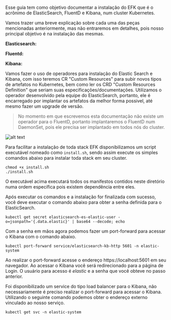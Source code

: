 Esse guia tem como objetivo documentar a instalação do EFK que é o acrônimo de ElasticSearch, FluentD e Kibana, num cluster Kubernetes.

Vamos trazer uma breve explicação sobre cada uma das peças mencionadas anteriormente, mas não entraremos em detalhes, pois nosso principal objetivo é na instalação das mesmas.

**Elasticsearch:**

**Fluentd:**

**Kibana:**

Vamos fazer o uso de operadores para instalação do Elastic Search e Kibana, com isso teremos CR "Custom Resources" para subir novos tipos de artefatos no Kubernetes, bem como ler os CRD "Custom Resources Definition" que seriam suas especificações/documentações. Utilizamos o operador desenvolvido pela equipe do ElasticSearch, portanto, ele é encarregado por implantar os artefatos da melhor forma possivel, até mesmo fazer um upgrade de versão.

> No momento em que escrevemos esta documentação não existe um operador para o FluentD, portanto implantaremos o FluentD num DaemonSet, pois ele precisa ser implantado em todos nós do cluster.
 

![alt text](https://storage.googleapis.com/gasparbarancelli-blog/public/EFK.png "Title")

Para facilitar a instalação de toda stack EFK disponibilizamos um script executável nomeado como ```install.sh```, sendo assim execute os simples comandos abaixo para instalar toda stack em seu cluster.

```shell
chmod +x install.sh
./install.sh
```

O executável acima executará todos os manifestos contidos neste diretório numa ordem específica pois existem dependência entre eles.

Após executar os comandos e a instalação for finalizada com sucesso, você deve executar o comando abaixo para obter a senha definida para o ElasticSearch.

```shell
kubectl get secret elasticsearch-es-elastic-user -o=jsonpath='{.data.elastic}' | base64 --decode; echo
```

Com a senha em mãos agora podemos fazer um port-forward para acessar o Kibana com o comando abaixo.

```shell
kubectl port-forward service/elasticsearch-kb-http 5601 -n elastic-system
```

Ao realizar o port-forward acesse o endereço https://localhost:5601 em seu navegador. Ao acessar o Kibana você será redirecionado para a página de Login. O usuário para acesso é *elastic* e a senha que você obteve no passo anterior.

Foi disponibilizado um service do tipo load balancer para o Kibana, não necessariamente é preciso realizar o port-forward para acessar o Kibana. Utilizando o seguinte comando podemos obter o endereço externo vinculado ao nosso serviço.

```shell
kubectl get svc -n elastic-system
```